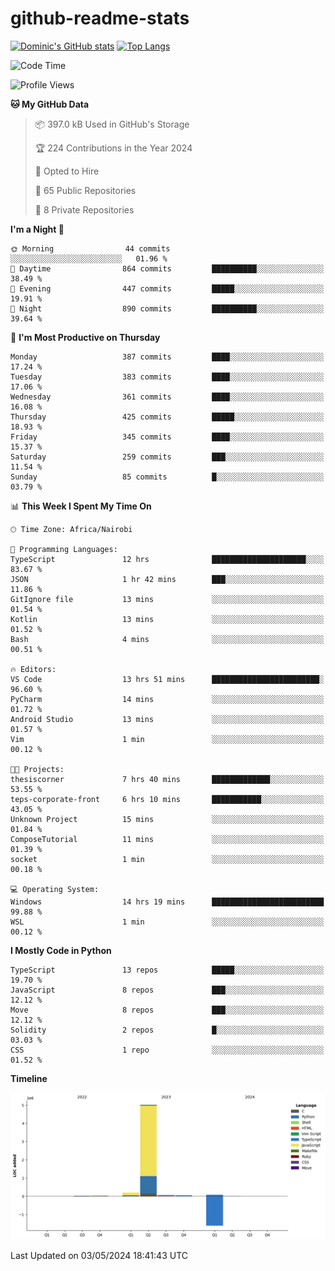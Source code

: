# github-readme-stats
[![Dominic's GitHub stats](https://github-readme-stats.vercel.app/api?username=Domengo&show_icons=true)](https://github.com/anuraghazra/github-readme-stats)
[![Top Langs](https://github-readme-stats.vercel.app/api/top-langs/?username=Domengo&show_icons=true)](https://github.com/Domengo/github-readme-stats)

<!--START_SECTION:waka-->
![Code Time](http://img.shields.io/badge/Code%20Time-635%20hrs%208%20mins-blue)

![Profile Views](http://img.shields.io/badge/Profile%20Views-1-blue)

**🐱 My GitHub Data** 

> 📦 397.0 kB Used in GitHub's Storage 
 > 
> 🏆 224 Contributions in the Year 2024
 > 
> 💼 Opted to Hire
 > 
> 📜 65 Public Repositories 
 > 
> 🔑 8 Private Repositories 
 > 
**I'm a Night 🦉** 

```text
🌞 Morning                44 commits          ░░░░░░░░░░░░░░░░░░░░░░░░░   01.96 % 
🌆 Daytime                864 commits         ██████████░░░░░░░░░░░░░░░   38.49 % 
🌃 Evening                447 commits         █████░░░░░░░░░░░░░░░░░░░░   19.91 % 
🌙 Night                  890 commits         ██████████░░░░░░░░░░░░░░░   39.64 % 
```
📅 **I'm Most Productive on Thursday** 

```text
Monday                   387 commits         ████░░░░░░░░░░░░░░░░░░░░░   17.24 % 
Tuesday                  383 commits         ████░░░░░░░░░░░░░░░░░░░░░   17.06 % 
Wednesday                361 commits         ████░░░░░░░░░░░░░░░░░░░░░   16.08 % 
Thursday                 425 commits         █████░░░░░░░░░░░░░░░░░░░░   18.93 % 
Friday                   345 commits         ████░░░░░░░░░░░░░░░░░░░░░   15.37 % 
Saturday                 259 commits         ███░░░░░░░░░░░░░░░░░░░░░░   11.54 % 
Sunday                   85 commits          █░░░░░░░░░░░░░░░░░░░░░░░░   03.79 % 
```


📊 **This Week I Spent My Time On** 

```text
🕑︎ Time Zone: Africa/Nairobi

💬 Programming Languages: 
TypeScript               12 hrs              █████████████████████░░░░   83.67 % 
JSON                     1 hr 42 mins        ███░░░░░░░░░░░░░░░░░░░░░░   11.86 % 
GitIgnore file           13 mins             ░░░░░░░░░░░░░░░░░░░░░░░░░   01.54 % 
Kotlin                   13 mins             ░░░░░░░░░░░░░░░░░░░░░░░░░   01.52 % 
Bash                     4 mins              ░░░░░░░░░░░░░░░░░░░░░░░░░   00.51 % 

🔥 Editors: 
VS Code                  13 hrs 51 mins      ████████████████████████░   96.60 % 
PyCharm                  14 mins             ░░░░░░░░░░░░░░░░░░░░░░░░░   01.72 % 
Android Studio           13 mins             ░░░░░░░░░░░░░░░░░░░░░░░░░   01.57 % 
Vim                      1 min               ░░░░░░░░░░░░░░░░░░░░░░░░░   00.12 % 

🐱‍💻 Projects: 
thesiscorner             7 hrs 40 mins       █████████████░░░░░░░░░░░░   53.55 % 
teps-corporate-front     6 hrs 10 mins       ███████████░░░░░░░░░░░░░░   43.05 % 
Unknown Project          15 mins             ░░░░░░░░░░░░░░░░░░░░░░░░░   01.84 % 
ComposeTutorial          11 mins             ░░░░░░░░░░░░░░░░░░░░░░░░░   01.39 % 
socket                   1 min               ░░░░░░░░░░░░░░░░░░░░░░░░░   00.18 % 

💻 Operating System: 
Windows                  14 hrs 19 mins      █████████████████████████   99.88 % 
WSL                      1 min               ░░░░░░░░░░░░░░░░░░░░░░░░░   00.12 % 
```

**I Mostly Code in Python** 

```text
TypeScript               13 repos            █████░░░░░░░░░░░░░░░░░░░░   19.70 % 
JavaScript               8 repos             ███░░░░░░░░░░░░░░░░░░░░░░   12.12 % 
Move                     8 repos             ███░░░░░░░░░░░░░░░░░░░░░░   12.12 % 
Solidity                 2 repos             █░░░░░░░░░░░░░░░░░░░░░░░░   03.03 % 
CSS                      1 repo              ░░░░░░░░░░░░░░░░░░░░░░░░░   01.52 % 
```



**Timeline**

![Lines of Code chart](https://raw.githubusercontent.com/Domengo/Domengo/main/assets/bar_graph.png)


 Last Updated on 03/05/2024 18:41:43 UTC
<!--END_SECTION:waka-->


